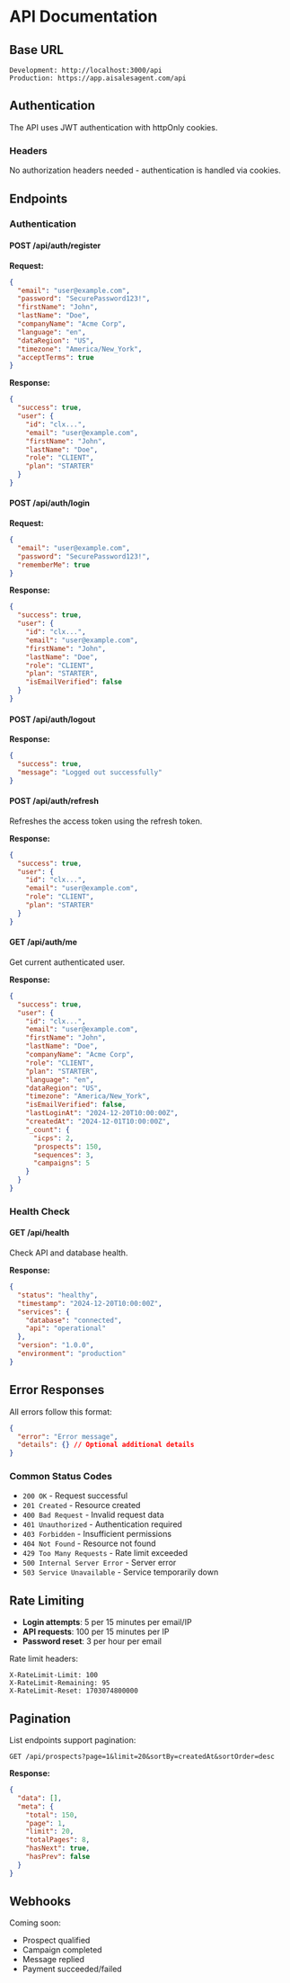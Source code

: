 # API Documentation

## Base URL

```
Development: http://localhost:3000/api
Production: https://app.aisalesagent.com/api
```

## Authentication

The API uses JWT authentication with httpOnly cookies.

### Headers

No authorization headers needed - authentication is handled via cookies.

## Endpoints

### Authentication

#### POST /api/auth/register

**Request:**
```json
{
  "email": "user@example.com",
  "password": "SecurePassword123!",
  "firstName": "John",
  "lastName": "Doe",
  "companyName": "Acme Corp",
  "language": "en",
  "dataRegion": "US",
  "timezone": "America/New_York",
  "acceptTerms": true
}
```

**Response:**
```json
{
  "success": true,
  "user": {
    "id": "clx...",
    "email": "user@example.com",
    "firstName": "John",
    "lastName": "Doe",
    "role": "CLIENT",
    "plan": "STARTER"
  }
}
```

#### POST /api/auth/login

**Request:**
```json
{
  "email": "user@example.com",
  "password": "SecurePassword123!",
  "rememberMe": true
}
```

**Response:**
```json
{
  "success": true,
  "user": {
    "id": "clx...",
    "email": "user@example.com",
    "firstName": "John",
    "lastName": "Doe",
    "role": "CLIENT",
    "plan": "STARTER",
    "isEmailVerified": false
  }
}
```

#### POST /api/auth/logout

**Response:**
```json
{
  "success": true,
  "message": "Logged out successfully"
}
```

#### POST /api/auth/refresh

Refreshes the access token using the refresh token.

**Response:**
```json
{
  "success": true,
  "user": {
    "id": "clx...",
    "email": "user@example.com",
    "role": "CLIENT",
    "plan": "STARTER"
  }
}
```

#### GET /api/auth/me

Get current authenticated user.

**Response:**
```json
{
  "success": true,
  "user": {
    "id": "clx...",
    "email": "user@example.com",
    "firstName": "John",
    "lastName": "Doe",
    "companyName": "Acme Corp",
    "role": "CLIENT",
    "plan": "STARTER",
    "language": "en",
    "dataRegion": "US",
    "timezone": "America/New_York",
    "isEmailVerified": false,
    "lastLoginAt": "2024-12-20T10:00:00Z",
    "createdAt": "2024-12-01T10:00:00Z",
    "_count": {
      "icps": 2,
      "prospects": 150,
      "sequences": 3,
      "campaigns": 5
    }
  }
}
```

### Health Check

#### GET /api/health

Check API and database health.

**Response:**
```json
{
  "status": "healthy",
  "timestamp": "2024-12-20T10:00:00Z",
  "services": {
    "database": "connected",
    "api": "operational"
  },
  "version": "1.0.0",
  "environment": "production"
}
```

## Error Responses

All errors follow this format:

```json
{
  "error": "Error message",
  "details": {} // Optional additional details
}
```

### Common Status Codes

- `200 OK` - Request successful
- `201 Created` - Resource created
- `400 Bad Request` - Invalid request data
- `401 Unauthorized` - Authentication required
- `403 Forbidden` - Insufficient permissions
- `404 Not Found` - Resource not found
- `429 Too Many Requests` - Rate limit exceeded
- `500 Internal Server Error` - Server error
- `503 Service Unavailable` - Service temporarily down

## Rate Limiting

- **Login attempts**: 5 per 15 minutes per email/IP
- **API requests**: 100 per 15 minutes per IP
- **Password reset**: 3 per hour per email

Rate limit headers:
```
X-RateLimit-Limit: 100
X-RateLimit-Remaining: 95
X-RateLimit-Reset: 1703074800000
```

## Pagination

List endpoints support pagination:

```
GET /api/prospects?page=1&limit=20&sortBy=createdAt&sortOrder=desc
```

**Response:**
```json
{
  "data": [],
  "meta": {
    "total": 150,
    "page": 1,
    "limit": 20,
    "totalPages": 8,
    "hasNext": true,
    "hasPrev": false
  }
}
```

## Webhooks

Coming soon:
- Prospect qualified
- Campaign completed
- Message replied
- Payment succeeded/failed